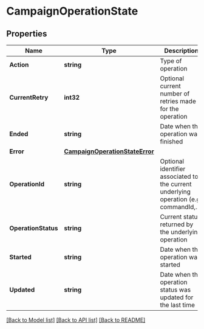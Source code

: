 # CampaignOperationState

## Properties

Name | Type | Description | Notes
------------ | ------------- | ------------- | -------------
**Action** | **string** | Type of operation | 
**CurrentRetry** | **int32** | Optional current number of retries made for the operation | [optional] 
**Ended** | **string** | Date when the operation was finished | [optional] 
**Error** | [**CampaignOperationStateError**](CampaignOperationStateError.md) |  | [optional] 
**OperationId** | **string** | Optional identifier associated to the current underlying operation (e.g. commandId,...) | [optional] 
**OperationStatus** | **string** | Current status returned by the underlying operation | [optional] 
**Started** | **string** | Date when the operation was started | [optional] 
**Updated** | **string** | Date when the operation status was updated for the last time | [optional] 

[[Back to Model list]](../README.md#documentation-for-models) [[Back to API list]](../README.md#documentation-for-api-endpoints) [[Back to README]](../README.md)



